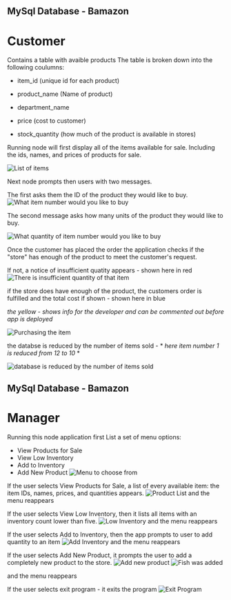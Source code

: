 
## MySql Database - Bamazon
# Customer
Contains a table with avaible products
The table is broken down into the following coulumns:

* item_id (unique id for each product)

* product_name (Name of product)

* department_name

* price (cost to customer)

* stock_quantity (how much of the product is available in stores)


Running node will first display all of the items available for sale. Including the ids, names, and prices of products for sale.

![List of items](screenshots/ListOfItems.gif)

Next node prompts then users with two messages.


The first asks them the ID of the product they would like to buy.
![What item number would you like to buy](screenshots/ListOfItems.gif)

The second message asks how many units of the product they would like to buy.

![What quantity of item number would you like to buy](screenshots/QuantityWanted.gif)


Once the customer has placed the order the application checks if the "store" has enough of the product to meet the customer's request.

If not, a notice of insufficient quatity appears - shown here in red
![There is insufficient quantity of that item](screenshots/InsufficientQuantity.gif)


if the store does have enough of the product, the customers order is fulfilled and the total cost if shown - shown here in blue

*the yellow - shows info for the developer and can be commented out before app is deployed*

![Purchasing the item](screenshots/ProductPurchased.gif)


the databse is reduced by the number of items sold - * *here item number 1 is reduced from 12 to 10* *

![database is reduced by the number of items sold](screenshots/AvailQuantityGoesDown.gif)



## MySql Database - Bamazon
# Manager

Running this node application first
List a set of menu options:
* View Products for Sale
* View Low Inventory
* Add to Inventory
* Add New Product
![Menu to choose from](screenshots/menu.gif)

If the user selects View Products for Sale, a list of every available item: the item IDs, names, prices, and quantities appears.
![Product List](screenshots/productlist.gif)
and the menu reappears


If the user selects View Low Inventory, then it lists all items with an inventory count lower than five.
![Low Inventory](screenshots/lowinven.gif)
and the menu reappears



If the user selects Add to Inventory, then the app prompts to user to add quantity to an item
![Add Inventory](screenshots/addquantity.gif)
and the menu reappears


If the user selects Add New Product, it prompts the user to add a completely new product to the store.
![Add new product](screenshots/addinven.gif)
![Fish was added](screenshots/fish.gif)

and the menu reappears

If the user selects exit program - it exits the program
![Exit Program](screenshots/exit.gif)